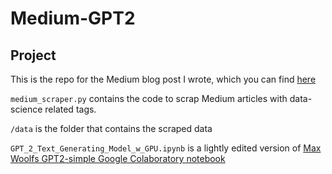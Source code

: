 # Medium-GPT2

## Project

This is the repo for the Medium blog post I wrote, which you can find [here]()

`medium_scraper.py` contains the code to scrap Medium articles with data-science related tags.

`/data` is the folder that contains the scraped data

`GPT_2_Text_Generating_Model_w_GPU.ipynb` is a lightly edited version of [Max Woolfs GPT2-simple Google Colaboratory notebook](https://minimaxir.com/2019/09/howto-gpt2/)

